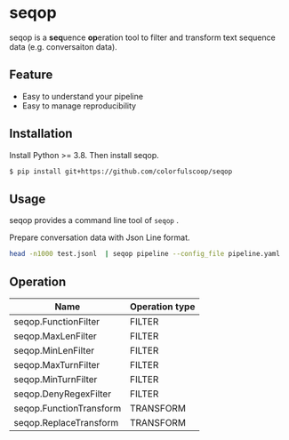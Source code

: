 # seqop

seqop is a **seq**uence **op**eration tool to filter and transform text sequence data (e.g. conversaiton data).

## Feature

* Easy to understand your pipeline
* Easy to manage reproducibility

## Installation

Install Python >= 3.8. Then install seqop.

```sh
$ pip install git+https://github.com/colorfulscoop/seqop
```

## Usage

seqop provides a command line tool of `seqop` .

Prepare conversation data with Json Line format.

```sh
head -n1000 test.jsonl  | seqop pipeline --config_file pipeline.yaml
```

## Operation

| Name | Operation type |
| --- | --- |
| seqop.FunctionFilter | FILTER |
| seqop.MaxLenFilter | FILTER |
| seqop.MinLenFilter | FILTER |
| seqop.MaxTurnFilter | FILTER |
| seqop.MinTurnFilter | FILTER |
| seqop.DenyRegexFilter | FILTER |
| seqop.FunctionTransform | TRANSFORM |
| seqop.ReplaceTransform | TRANSFORM |
